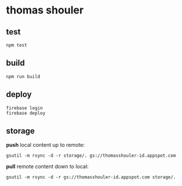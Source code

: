 # thomas shouler

## test
```
npm test
```

## build
```
npm run build
```

## deploy
```
firebase login
firebase deploy
```

## storage
__push__ local content up to remote:
```
gsutil -m rsync -d -r storage/. gs://thomasshouler-id.appspot.com
```
__pull__ remote content down to local:
```
gsutil -m rsync -d -r gs://thomasshouler-id.appspot.com storage/.
```
